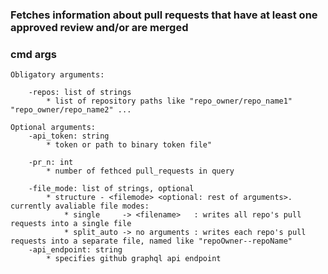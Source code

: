 ### Fetches information about pull requests that have at least one approved review and/or are merged

### cmd args

	Obligatory arguments:

		-repos: list of strings       			
			* list of repository paths like "repo_owner/repo_name1" "repo_owner/repo_name2" ...
		
	Optional arguments:
		-api_token: string   		    
			* token or path to binary token file"
		
		-pr_n: int 		 			
			* number of fethced pull_requests in query
		
		-file_mode: list of strings, optional   
			* structure - <filemode> <optional: rest of arguments>. currently avaliable file modes:
				* single 	 -> <filename>   : writes all repo's pull requests into a single file   
				* split_auto -> no arguments : writes each repo's pull requests into a separate file, named like "repoOwner--repoName"
		-api_endpoint: string		 			
			* specifies github graphql api endpoint

